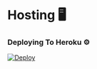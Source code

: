 # Hosting 🖥

### Deploying To Heroku ⚙

[![Deploy](https://www.herokucdn.com/deploy/button.svg)](https://heroku.com/deploy)
